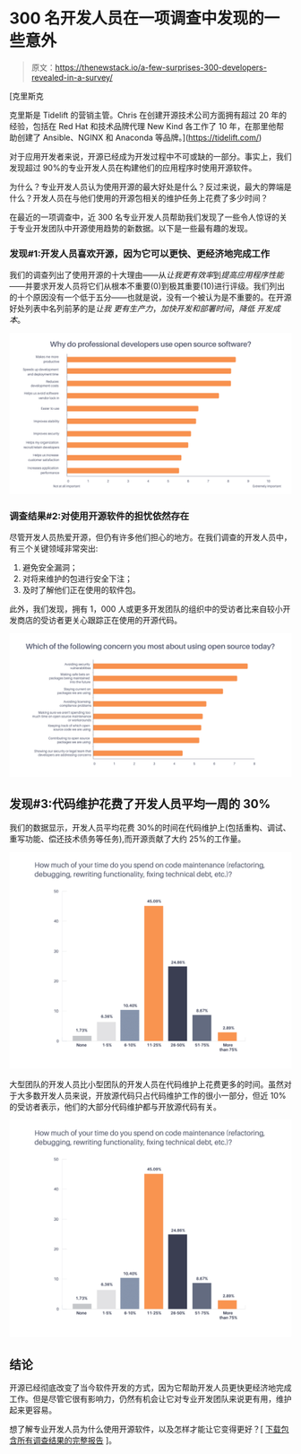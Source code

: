 # 300 名开发人员在一项调查中发现的一些意外

> 原文：<https://thenewstack.io/a-few-surprises-300-developers-revealed-in-a-survey/>

[](https://tidelift.com/)

 [克里斯克

克里斯是 Tidelift 的营销主管。Chris 在创建开源技术公司方面拥有超过 20 年的经验，包括在 Red Hat 和技术品牌代理 New Kind 各工作了 10 年，在那里他帮助创建了 Ansible、NGINX 和 Anaconda 等品牌。](https://tidelift.com/) [](https://tidelift.com/)

对于应用开发者来说，开源已经成为开发过程中不可或缺的一部分。事实上，我们发现超过 90%的专业开发人员在构建他们的应用程序时使用开源软件。

为什么？专业开发人员认为使用开源的最大好处是什么？反过来说，最大的弊端是什么？开发人员在与他们使用的开源包相关的维护任务上花费了多少时间？

在最近的一项调查中，近 300 名专业开发人员帮助我们发现了一些令人惊讶的关于专业开发团队中开源使用趋势的新数据。以下是一些最有趣的发现。

### 发现#1:开发人员喜欢开源，因为它可以更快、更经济地完成工作

我们的调查列出了使用开源的十大理由——从*让我更有效率*到*提高应用程序性能*——并要求开发人员将它们从根本不重要(0)到极其重要(10)进行评级。我们列出的十个原因没有一个低于五分——也就是说，没有一个被认为是不重要的。在开源好处列表中名列前茅的是*让我* *更有生产力*，*加快开发和部署时间*，*降低* *开发成本*。

[![](img/a5b79dcd4103661968edf911581e2184.png)](https://cdn.thenewstack.io/media/2019/04/36939c1f-whydoprofessionaldevuseopensource.jpg)

### 调查结果#2:对使用开源软件的担忧依然存在

尽管开发人员热爱开源，但仍有许多他们担心的地方。在我们调查的开发人员中，有三个关键领域非常突出:

1.  避免安全漏洞；
2.  对将来维护的包进行安全下注；
3.  及时了解他们正在使用的软件包。

此外，我们发现，拥有 1，000 人或更多开发团队的组织中的受访者比来自较小开发商店的受访者更关心跟踪正在使用的开源代码。

[![](img/45b1edeeb27d50a333eedca588a51bc0.png)](https://cdn.thenewstack.io/media/2019/04/7e2d9d73-whichoftheflwgconcernyoumost.jpg)

## 发现#3:代码维护花费了开发人员平均一周的 30%

我们的数据显示，开发人员平均花费 30%的时间在代码维护上(包括重构、调试、重写功能、偿还技术债务等任务),而开源贡献了大约 25%的工作量。

[![](img/2af1a1b59551684a845963ca98714c16.png)](https://cdn.thenewstack.io/media/2019/04/9251a99b-howmuchtimeonmaintenance.jpg)

大型团队的开发人员比小型团队的开发人员在代码维护上花费更多的时间。虽然对于大多数开发人员来说，开放源代码只占代码维护工作的很小一部分，但近 10%的受访者表示，他们的大部分代码维护都与开放源代码有关。

[![](img/462f21b6a7068683a77516ae0ddabde4.png)](https://cdn.thenewstack.io/media/2019/04/1b972e9b-howmuchtimeonmaintenance.jpg)

## 结论

开源已经彻底改变了当今软件开发的方式，因为它帮助开发人员更快更经济地完成工作。但是尽管它很有影响力，仍然有机会让它对专业开发团队来说更有用，维护起来更容易。

想了解专业开发人员为什么使用开源软件，以及怎样才能让它变得更好？[ [下载包含所有调查结果的完整报告](https://tidelift.com/about/professional-open-source-key-insights-survey-report) ]。

<svg xmlns:xlink="http://www.w3.org/1999/xlink" viewBox="0 0 68 31" version="1.1"><title>Group</title> <desc>Created with Sketch.</desc></svg>